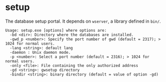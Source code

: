 # setup

The database setup portal. It depends on `wserver`, a library defined in `bin/`.

```
Usage: setup.exe [options] where options are:
  -bd <dir>: Directory where the databases are installed.
  -gwd_p <number>: Specify the port number of gwd (default = 2317); > 1024 for normal users.
  -lang <string>: default lang
  -daemon : Unix daemon mode.
  -p <number>: Select a port number (default = 2316); > 1024 for normal users.
  -only <file>: File containing the only authorized address
  -gd <string>: gwsetup directory
  -bindir <string>: binary directory (default = value of option -gd)
```